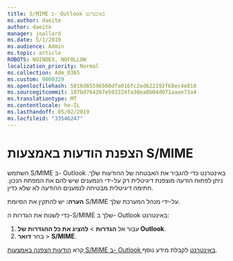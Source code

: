 ```yaml
---
title: S/MIME ב- Outlook באינטרנט
ms.author: daeite
author: daeite
manager: joallard
ms.date: 5/1/2019
ms.audience: Admin
ms.topic: article
ROBOTS: NOINDEX, NOFOLLOW
localization_priority: Normal
ms.collection: Adm_O365
ms.custom: 9000329
ms.openlocfilehash: 5816d85596560dfa016fc2ed622192f68ec4e818
ms.sourcegitcommit: 187bd764267e502224fa30ea8b04d071aaae73a4
ms.translationtype: MT
ms.contentlocale: he-IL
ms.lasthandoff: 05/02/2019
ms.locfileid: "33546247"
---
```

# <a name="encrypt-messages-using-smime"></a>הצפנת הודעות באמצעות S/MIME

השתמש S/MIME ב- Outlook באינטרנט כדי להגביר את האבטחה של ההודעות שלך. ניתן לפתוח הודעה מוצפנת דיגיטלית רק על-ידי הנמענים שיש להם את המפתח הנכון. חתימה דיגיטלית מבטיחה לנמענים ההודעה לא שלא כדין.

**הערה:** יש להתקין את הסיומת S/MIME על-ידי מנהל המערכת שלך.

כדי לשנות את הגדרות ה-S/MIME שלך ב- Outlook באינטרנט:

1. עבור אל **הגדרות** > **להציג את כל ההגדרות של Outlook**.
2. בחר **דואר** > **S/MIME**.

קרא [הודעות הצפנה באמצעות S/MIME ב- Outlook באינטרנט](https://support.office.com/article/878c79fc-7088-4b39-966f-14512658f480) לקבלת מידע נוסף.